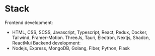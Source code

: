 # Stack
Frontend development:
  - HTML, CSS, SCSS, Javascript, Typescript, React, Redux, Docker, Tailwind, Framer-Motion. ThreeJs, Tauri, Electron, Nextjs, Shadcn, ReactMui
Backend development:
  - Nodejs, Express, MongoDB, Golang, Fiber, Python, Flask
